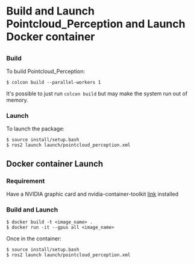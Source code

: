 # Build and Launch Pointcloud_Perception and Launch Docker container

## 
### Build
To build Pointcloud_Perception:
```
$ colcon build --parallel-workers 1
```
It's possible to just run `colcon build` but may make the system run out of memory.

### Launch
To launch the package:
```
$ source install/setup.bash
$ ros2 launch launch/pointcloud_perception.xml
```
## Docker container Launch

### Requirement

Have a NVIDIA graphic card and nvidia-container-toolkit [link](https://docs.nvidia.com/datacenter/cloud-native/container-toolkit/latest/install-guide.html) installed

### Build and Launch
```
$ docker build -t <image_name> .
$ docker run -it --gpus all <image_name>
```



Once in the container:

```
$ source install/setup.bash
$ ros2 launch launch/pointcloud_perception.xml
```
